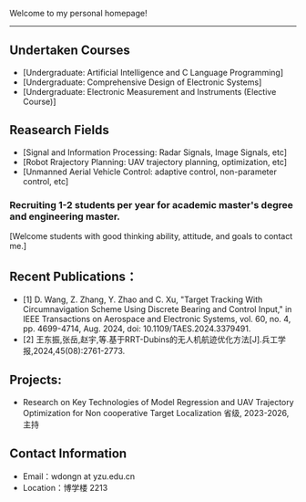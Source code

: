 Welcome to my personal homepage!

---

## Undertaken Courses
- [Undergraduate: Artificial Intelligence and C Language Programming]
- [Undergraduate: Comprehensive Design of Electronic Systems]
- [Undergraduate: Electronic Measurement and Instruments (Elective Course)]

## Reasearch Fields
- [Signal and Information Processing: Radar Signals, Image Signals, etc]
- [Robot Rrajectory Planning: UAV trajectory planning, optimization, etc]
- [Unmanned Aerial Vehicle Control: adaptive control, non-parameter control, etc]
### Recruiting 1-2 students per year for academic master's degree and engineering master.
[Welcome students with good thinking ability, attitude, and goals to contact me.]

## Recent Publications：
- [1] D. Wang, Z. Zhang, Y. Zhao and C. Xu, "Target Tracking With Circumnavigation Scheme Using Discrete Bearing and Control Input," in IEEE Transactions on Aerospace and Electronic Systems, vol. 60, no. 4, pp. 4699-4714, Aug. 2024, doi: 10.1109/TAES.2024.3379491.
- [2] 王东振,张岳,赵宇,等.基于RRT-Dubins的无人机航迹优化方法[J].兵工学报,2024,45(08):2761-2773.

## Projects:
- Research on Key Technologies of Model Regression and UAV Trajectory Optimization for Non cooperative Target Localization 省级, 2023-2026, 主持

## Contact Information
- Email：wdongn at yzu.edu.cn
- Location：博学楼 2213
